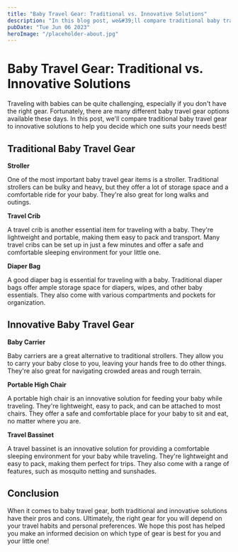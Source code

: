 ```yaml
---
title: "Baby Travel Gear: Traditional vs. Innovative Solutions"
description: "In this blog post, we&#39;ll compare traditional baby travel gear to innovative solutions to help you decide which one suits your needs best!"
pubDate: "Tue Jun 06 2023"
heroImage: "/placeholder-about.jpg"
---
```


# Baby Travel Gear: Traditional vs. Innovative Solutions

Traveling with babies can be quite challenging, especially if you don&#39;t have the right gear. Fortunately, there are many different baby travel gear options available these days. In this post, we&#39;ll compare traditional baby travel gear to innovative solutions to help you decide which one suits your needs best!

## Traditional Baby Travel Gear

**Stroller**

One of the most important baby travel gear items is a stroller. Traditional strollers can be bulky and heavy, but they offer a lot of storage space and a comfortable ride for your baby. They&#39;re also great for long walks and outings.

**Travel Crib**

A travel crib is another essential item for traveling with a baby. They&#39;re lightweight and portable, making them easy to pack and transport. Many travel cribs can be set up in just a few minutes and offer a safe and comfortable sleeping environment for your little one.

**Diaper Bag**

A good diaper bag is essential for traveling with a baby. Traditional diaper bags offer ample storage space for diapers, wipes, and other baby essentials. They also come with various compartments and pockets for organization.

## Innovative Baby Travel Gear

**Baby Carrier**

Baby carriers are a great alternative to traditional strollers. They allow you to carry your baby close to you, leaving your hands free to do other things. They&#39;re also great for navigating crowded areas and rough terrain.

**Portable High Chair**

A portable high chair is an innovative solution for feeding your baby while traveling. They&#39;re lightweight, easy to pack, and can be attached to most chairs. They offer a safe and comfortable place for your baby to sit and eat, no matter where you are.

**Travel Bassinet**

A travel bassinet is an innovative solution for providing a comfortable sleeping environment for your baby while traveling. They&#39;re lightweight and easy to pack, making them perfect for trips. They also come with a range of features, such as mosquito netting and sunshades.

## Conclusion

When it comes to baby travel gear, both traditional and innovative solutions have their pros and cons. Ultimately, the right gear for you will depend on your travel habits and personal preferences. We hope this post has helped you make an informed decision on which type of gear is best for you and your little one! 